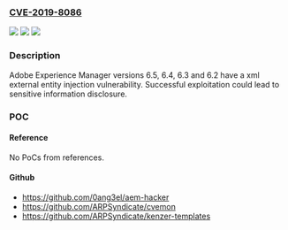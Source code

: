 ### [CVE-2019-8086](https://cve.mitre.org/cgi-bin/cvename.cgi?name=CVE-2019-8086)
![](https://img.shields.io/static/v1?label=Product&message=Adobe%20Experience%20Manager&color=blue)
![](https://img.shields.io/static/v1?label=Version&message=n%2Fa&color=blue)
![](https://img.shields.io/static/v1?label=Vulnerability&message=XML%20External%20Entity%20Injection&color=brighgreen)

### Description

Adobe Experience Manager versions 6.5, 6.4, 6.3 and 6.2 have a xml external entity injection vulnerability. Successful exploitation could lead to sensitive information disclosure.

### POC

#### Reference
No PoCs from references.

#### Github
- https://github.com/0ang3el/aem-hacker
- https://github.com/ARPSyndicate/cvemon
- https://github.com/ARPSyndicate/kenzer-templates

